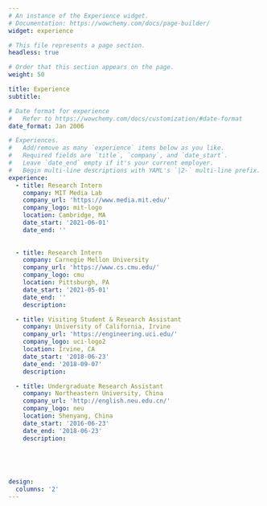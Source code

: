 ```yaml
---
# An instance of the Experience widget.
# Documentation: https://wowchemy.com/docs/page-builder/
widget: experience

# This file represents a page section.
headless: true

# Order that this section appears on the page.
weight: 50

title: Experience
subtitle:

# Date format for experience
#   Refer to https://wowchemy.com/docs/customization/#date-format
date_format: Jan 2006

# Experiences.
#   Add/remove as many `experience` items below as you like.
#   Required fields are `title`, `company`, and `date_start`.
#   Leave `date_end` empty if it's your current employer.
#   Begin multi-line descriptions with YAML's `|2-` multi-line prefix.
experience:
  - title: Research Intern
    company: MIT Media Lab
    company_url: 'https://www.media.mit.edu/'
    company_logo: mit-logo
    location: Cambridge, MA
    date_start: '2021-06-01'
    date_end: ''
   
        
  - title: Research Intern
    company: Carnegie Mellon University
    company_url: 'https://www.cs.cmu.edu/'
    company_logo: cmu
    location: Pittsburgh, PA
    date_start: '2021-05-01'
    date_end: ''
    description:

  - title: Visiting Student & Research Assistant
    company: University of California, Irvine
    company_url: 'https://engineering.uci.edu/'
    company_logo: uci-logo2
    location: Irvine, CA
    date_start: '2018-06-23'
    date_end: '2018-09-07'
    description:

  - title: Undergraduate Research Assistant
    company: Northeastern University, China
    company_url: 'http://english.neu.edu.cn/'
    company_logo: neu
    location: Shenyang, China
    date_start: '2016-06-23'
    date_end: '2018-06-23'
    description:
    

    


design:
  columns: '2'
---
```

